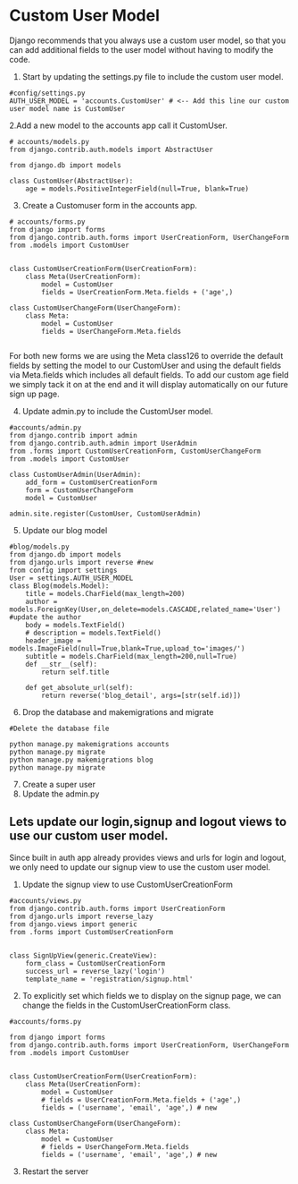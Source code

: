 # Custom User Model
Django recommends that you always use a custom user model, so that you can add additional fields to the user model without having to modify the code.

1. Start by updating the settings.py file to include the custom user model.
```
#config/settings.py
AUTH_USER_MODEL = 'accounts.CustomUser' # <-- Add this line our custom user model name is CustomUser
```
2.Add a new model to the accounts app call it CustomUser.
```
# accounts/models.py
from django.contrib.auth.models import AbstractUser

from django.db import models

class CustomUser(AbstractUser):
    age = models.PositiveIntegerField(null=True, blank=True)
```

3. Create a Customuser form in the accounts app.
```
# accounts/forms.py
from django import forms
from django.contrib.auth.forms import UserCreationForm, UserChangeForm
from .models import CustomUser


class CustomUserCreationForm(UserCreationForm):
    class Meta(UserCreationForm):
        model = CustomUser
        fields = UserCreationForm.Meta.fields + ('age',)

class CustomUserChangeForm(UserChangeForm):
    class Meta:
        model = CustomUser
        fields = UserChangeForm.Meta.fields


```
For both new forms we are using the Meta class126 to override the default fields by setting the
model to our CustomUser and using the default fields via Meta.fields which includes all default
fields. To add our custom age field we simply tack it on at the end and it will display automatically
on our future sign up page.

4. Update admin.py to include the CustomUser model.
```
#accounts/admin.py
from django.contrib import admin
from django.contrib.auth.admin import UserAdmin
from .forms import CustomUserCreationForm, CustomUserChangeForm
from .models import CustomUser

class CustomUserAdmin(UserAdmin):
    add_form = CustomUserCreationForm
    form = CustomUserChangeForm
    model = CustomUser

admin.site.register(CustomUser, CustomUserAdmin)

```
5. Update our blog model
```
#blog/models.py
from django.db import models
from django.urls import reverse #new
from config import settings
User = settings.AUTH_USER_MODEL
class Blog(models.Model):
    title = models.CharField(max_length=200)
    author = models.ForeignKey(User,on_delete=models.CASCADE,related_name='User')  #update the author
    body = models.TextField()
    # description = models.TextField()
    header_image = models.ImageField(null=True,blank=True,upload_to='images/')
    subtitle = models.CharField(max_length=200,null=True)
    def __str__(self):
        return self.title

    def get_absolute_url(self): 
        return reverse('blog_detail', args=[str(self.id)])
```
6. Drop the database and makemigrations and migrate
```
#Delete the database file

python manage.py makemigrations accounts
python manage.py migrate
python manage.py makemigrations blog
python manage.py migrate

```
7. Create a super user
8. Update the admin.py 

## Lets update our login,signup and logout views to use our custom user model.
Since built in auth app already provides views and urls for login and logout, we only need to update our signup view to use the custom user model.
1. Update the signup view to use CustomUserCreationForm
```
#accounts/views.py
from django.contrib.auth.forms import UserCreationForm
from django.urls import reverse_lazy
from django.views import generic
from .forms import CustomUserCreationForm


class SignUpView(generic.CreateView):
    form_class = CustomUserCreationForm
    success_url = reverse_lazy('login')
    template_name = 'registration/signup.html'

```
2. To explicitly set which fields we to display on the signup page, we can change the fields in the CustomUserCreationForm class.
```
#accounts/forms.py

from django import forms
from django.contrib.auth.forms import UserCreationForm, UserChangeForm
from .models import CustomUser


class CustomUserCreationForm(UserCreationForm):
    class Meta(UserCreationForm):
        model = CustomUser
        # fields = UserCreationForm.Meta.fields + ('age',)
        fields = ('username', 'email', 'age',) # new

class CustomUserChangeForm(UserChangeForm):
    class Meta:
        model = CustomUser
        # fields = UserChangeForm.Meta.fields
        fields = ('username', 'email', 'age',) # new

```
3. Restart the server



